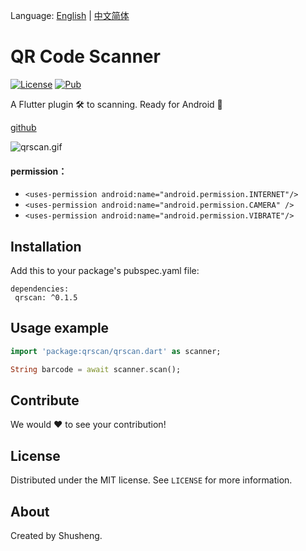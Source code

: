 Language: [English](README.md) | [中文简体](README-ZH.md)

# QR Code Scanner
  
[![License][license-image]][license-url] 
[![Pub](https://img.shields.io/pub/v/qrscan.svg?style=flat-square)](https://pub.dartlang.org/packages/qrscan)

A Flutter plugin 🛠 to scanning. Ready for Android 🚀

[github](https://github.com/leyan95/qrcode_scanner)

![qrscan.gif](https://upload-images.jianshu.io/upload_images/3646846-b94b988311342c74.gif?imageMogr2/auto-orient/strip%7CimageView2/2/w/320/format/webp)

#### permission：
- `<uses-permission android:name="android.permission.INTERNET"/>`
- `<uses-permission android:name="android.permission.CAMERA" />`
- `<uses-permission android:name="android.permission.VIBRATE"/>`

## Installation

Add this to your package's pubspec.yaml file:

```
dependencies:
 qrscan: ^0.1.5
```

## Usage example
```dart
import 'package:qrscan/qrscan.dart' as scanner;

String barcode = await scanner.scan();
```

## Contribute

We would ❤️ to see your contribution!

## License

Distributed under the MIT license. See ``LICENSE`` for more information.

## About

Created by Shusheng.

[license-image]: https://img.shields.io/badge/License-MIT-blue.svg
[license-url]: LICENSE
